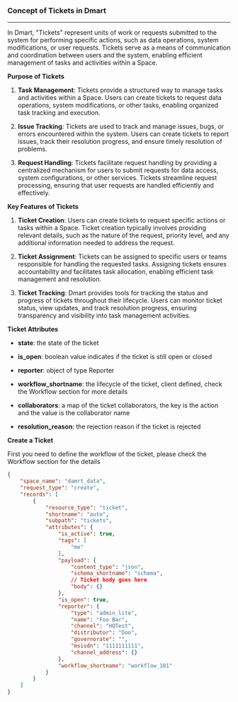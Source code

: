 ### **Concept of Tickets in Dmart**

---

In Dmart, "Tickets" represent units of work or requests submitted to the system for performing specific actions, such as data operations, system modifications, or user requests. Tickets serve as a means of communication and coordination between users and the system, enabling efficient management of tasks and activities within a Space.

**Purpose of Tickets**

1.  **Task Management**: Tickets provide a structured way to manage tasks and activities within a Space. Users can create tickets to request data operations, system modifications, or other tasks, enabling organized task tracking and execution.

2.  **Issue Tracking**: Tickets are used to track and manage issues, bugs, or errors encountered within the system. Users can create tickets to report issues, track their resolution progress, and ensure timely resolution of problems.

3.  **Request Handling**: Tickets facilitate request handling by providing a centralized mechanism for users to submit requests for data access, system configurations, or other services. Tickets streamline request processing, ensuring that user requests are handled efficiently and effectively.

**Key Features of Tickets**

1.  **Ticket Creation**: Users can create tickets to request specific actions or tasks within a Space. Ticket creation typically involves providing relevant details, such as the nature of the request, priority level, and any additional information needed to address the request.

2.  **Ticket Assignment**: Tickets can be assigned to specific users or teams responsible for handling the requested tasks. Assigning tickets ensures accountability and facilitates task allocation, enabling efficient task management and resolution.

3.  **Ticket Tracking**: Dmart provides tools for tracking the status and progress of tickets throughout their lifecycle. Users can monitor ticket status, view updates, and track resolution progress, ensuring transparency and visibility into task management activities.

**Ticket Attributes**

- **state**: the state of the ticket

- **is_open**: boolean value indicates if the ticket is still open or closed

- **reporter**: object of type Reporter

- **workflow_shortname**: the lifecycle of the ticket, client defined, check the Workflow section for more details

- **collaborators**: a map of the ticket collaborators, the key is the action and the value is the collaborator name

- **resolution_reason**: the rejection reason if the ticket is rejected

**Create a Ticket**

First you need to define the workflow of the ticket, please check the Workflow section for the details

```json
{
    "space_name": "damrt_data",
    "request_type": "create",
    "records": [
        {
            "resource_type": "ticket",
            "shortname": "auto",
            "subpath": "tickets",
            "attributes": {
                "is_active": true,
                "tags": [
                    "me"
                ],
                "payload": {
                    "content_type": "json",
                    "schema_shortname": "schema",
                    // Ticket body goes here
                    "body": {}
                },
                "is_open": true,
                "reporter": {
                    "type": "admin_lite",
                    "name": "Foo Bar",
                    "channel": "HQTest",
                    "distributor": "Doo",
                    "governorate": "",
                    "msisdn": "1111111111",
                    "channel_address": {}
                },
                "workflow_shortname": "workflow_101"
            }
        }
    ]
}

```
